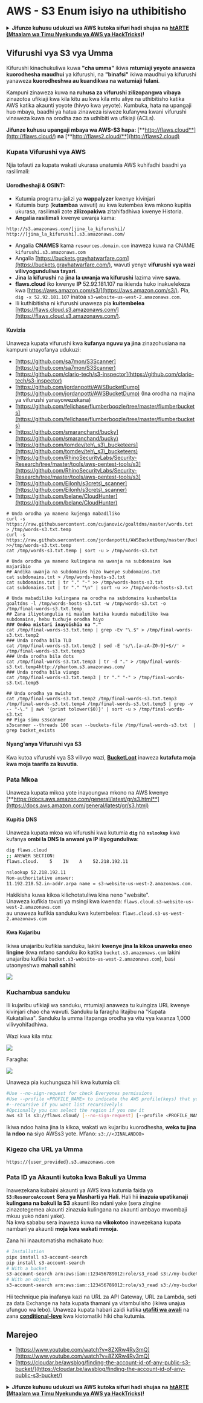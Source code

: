 # AWS - S3 Enum isiyo na uthibitisho

<details>

<summary><strong>Jifunze kuhusu udukuzi wa AWS kutoka sifuri hadi shujaa na</strong> <a href="https://training.hacktricks.xyz/courses/arte"><strong>htARTE (Mtaalam wa Timu Nyekundu ya AWS ya HackTricks)</strong></a><strong>!</strong></summary>

Njia nyingine za kusaidia HackTricks:

* Ikiwa unataka kuona **kampuni yako ikitangazwa kwenye HackTricks** au **kupakua HackTricks kwa PDF** Angalia [**MIPANGO YA KUJIUNGA**](https://github.com/sponsors/carlospolop)!
* Pata [**bidhaa rasmi za PEASS & HackTricks**](https://peass.creator-spring.com)
* Gundua [**Familia ya PEASS**](https://opensea.io/collection/the-peass-family), mkusanyiko wetu wa [**NFTs**](https://opensea.io/collection/the-peass-family) ya kipekee.
* **Jiunge na** 💬 [**Kikundi cha Discord**](https://discord.gg/hRep4RUj7f) au [**kikundi cha telegram**](https://t.me/peass) au **tufuate** kwenye **Twitter** 🐦 [**@hacktricks\_live**](https://twitter.com/hacktricks\_live)**.**
* **Shiriki mbinu zako za udukuzi kwa kuwasilisha PRs kwa** [**HackTricks**](https://github.com/carlospolop/hacktricks) na [**HackTricks Cloud**](https://github.com/carlospolop/hacktricks-cloud) repos za github.

</details>

## Vifurushi vya S3 vya Umma

Kifurushi kinachukuliwa kuwa **"cha umma"** ikiwa **mtumiaji yeyote anaweza kuorodhesha maudhui** ya kifurushi, na **"binafsi"** ikiwa maudhui ya kifurushi yanaweza **kuorodheshwa au kuandikwa na watumiaji fulani**.

Kampuni zinaweza kuwa na **ruhusa za vifurushi zilizopangwa vibaya** zinazotoa ufikiaji kwa kila kitu au kwa kila mtu aliye na uthibitisho katika AWS katika akaunti yoyote (hivyo kwa yeyote). Kumbuka, hata na upangaji huo mbaya, baadhi ya hatua zinaweza isiweze kufanywa kwani vifurushi vinaweza kuwa na orodha zao za udhibiti wa ufikiaji (ACLs).

**Jifunze kuhusu upangaji mbaya wa AWS-S3 hapa:** [**http://flaws.cloud**](http://flaws.cloud/) **na** [**http://flaws2.cloud/**](http://flaws2.cloud)

### Kupata Vifurushi vya AWS

Njia tofauti za kupata wakati ukurasa unatumia AWS kuhifadhi baadhi ya rasilimali:

#### Uorodheshaji & OSINT:

* Kutumia programu-jalizi ya **wappalyzer** kwenye kivinjari
* Kutumia burp (**kutambaa** wavuti) au kwa kutembea kwa mkono kupitia ukurasa, rasilimali zote **zilizopakiwa** zitahifadhiwa kwenye Historia.
*   **Angalia rasilimali** kwenye uwanja kama:

```
http://s3.amazonaws.com/[jina_la_kifurushi]/
http://[jina_la_kifurushi].s3.amazonaws.com/
```
* Angalia **CNAMES** kama `resources.domain.com` inaweza kuwa na CNAME `kifurushi.s3.amazonaws.com`
* Angalia [https://buckets.grayhatwarfare.com](https://buckets.grayhatwarfare.com/), wavuti yenye **vifurushi vya wazi vilivyogunduliwa tayari**.
* **Jina la kifurushi** na **jina la uwanja wa kifurushi** lazima viwe **sawa.**
* **flaws.cloud** iko kwenye **IP** 52.92.181.107 na ikienda huko inakuelekeza kwa [https://aws.amazon.com/s3/](https://aws.amazon.com/s3/). Pia, `dig -x 52.92.181.107` inatoa `s3-website-us-west-2.amazonaws.com`.
* Ili kuthibitisha ni kifurushi unaweza pia **kuitembelea** [https://flaws.cloud.s3.amazonaws.com/](https://flaws.cloud.s3.amazonaws.com/).

#### Kuvizia

Unaweza kupata vifurushi kwa **kufanya nguvu ya jina** zinazohusiana na kampuni unayofanya udukuzi:

* [https://github.com/sa7mon/S3Scanner](https://github.com/sa7mon/S3Scanner)
* [https://github.com/clario-tech/s3-inspector](https://github.com/clario-tech/s3-inspector)
* [https://github.com/jordanpotti/AWSBucketDump](https://github.com/jordanpotti/AWSBucketDump) (Ina orodha na majina ya vifurushi yanayowezekana)
* [https://github.com/fellchase/flumberboozle/tree/master/flumberbuckets](https://github.com/fellchase/flumberboozle/tree/master/flumberbuckets)
* [https://github.com/smaranchand/bucky](https://github.com/smaranchand/bucky)
* [https://github.com/tomdev/teh\_s3\_bucketeers](https://github.com/tomdev/teh\_s3\_bucketeers)
* [https://github.com/RhinoSecurityLabs/Security-Research/tree/master/tools/aws-pentest-tools/s3](https://github.com/RhinoSecurityLabs/Security-Research/tree/master/tools/aws-pentest-tools/s3)
* [https://github.com/Eilonh/s3crets\_scanner](https://github.com/Eilonh/s3crets\_scanner)
* [https://github.com/belane/CloudHunter](https://github.com/belane/CloudHunter)

<pre class="language-bash"><code class="lang-bash"># Unda orodha ya maneno kujenga mabadiliko
curl -s https://raw.githubusercontent.com/cujanovic/goaltdns/master/words.txt > /tmp/words-s3.txt.temp
curl -s https://raw.githubusercontent.com/jordanpotti/AWSBucketDump/master/BucketNames.txt >>/tmp/words-s3.txt.temp
cat /tmp/words-s3.txt.temp | sort -u > /tmp/words-s3.txt

# Unda orodha ya maneno kulingana na uwanja na subdomains kwa majaribio
## Andika uwanja na subdomains hizo kwenye subdomains.txt
cat subdomains.txt > /tmp/words-hosts-s3.txt
cat subdomains.txt | tr "." "-" >> /tmp/words-hosts-s3.txt
cat subdomains.txt | tr "." "\n" | sort -u >> /tmp/words-hosts-s3.txt

# Unda mabadiliko kulingana na orodha na subdomains kushambulia
goaltdns -l /tmp/words-hosts-s3.txt -w /tmp/words-s3.txt -o /tmp/final-words-s3.txt.temp
## Zana iliyotangulia ni maalum katika kuunda mabadiliko kwa subdomains, hebu tuchuje orodha hiyo
<strong>### Ondoa mistari inayoishia na "."
</strong>cat /tmp/final-words-s3.txt.temp | grep -Ev "\.$" > /tmp/final-words-s3.txt.temp2
### Unda orodha bila TLD
cat /tmp/final-words-s3.txt.temp2 | sed -E 's/\.[a-zA-Z0-9]+$//' > /tmp/final-words-s3.txt.temp3
### Unda orodha bila dots
cat /tmp/final-words-s3.txt.temp3 | tr -d "." > /tmp/final-words-s3.txt.temp4http://phantom.s3.amazonaws.com/
### Unda orodha bila viungo
cat /tmp/final-words-s3.txt.temp3 | tr "." "-" > /tmp/final-words-s3.txt.temp5

## Unda orodha ya mwisho
cat /tmp/final-words-s3.txt.temp2 /tmp/final-words-s3.txt.temp3 /tmp/final-words-s3.txt.temp4 /tmp/final-words-s3.txt.temp5 | grep -v -- "-\." | awk '{print tolower($0)}' | sort -u > /tmp/final-words-s3.txt
## Piga simu s3scanner
s3scanner --threads 100 scan --buckets-file /tmp/final-words-s3.txt  | grep bucket_exists
</code></pre>

#### Nyang'anya Vifurushi vya S3

Kwa kutoa vifurushi vya S3 vilivyo wazi, [**BucketLoot**](https://github.com/redhuntlabs/BucketLoot) inaweza **kutafuta moja kwa moja taarifa za kuvutia**.

### Pata Mkoa

Unaweza kupata mikoa yote inayoungwa mkono na AWS kwenye [**https://docs.aws.amazon.com/general/latest/gr/s3.html**](https://docs.aws.amazon.com/general/latest/gr/s3.html)

#### Kupitia DNS

Unaweza kupata mkoa wa kifurushi kwa kutumia **`dig`** na **`nslookup`** kwa kufanya **ombi la DNS la anwani ya IP iliyogunduliwa**:
```bash
dig flaws.cloud
;; ANSWER SECTION:
flaws.cloud.    5    IN    A    52.218.192.11

nslookup 52.218.192.11
Non-authoritative answer:
11.192.218.52.in-addr.arpa name = s3-website-us-west-2.amazonaws.com.
```
Hakikisha kuwa kikoa kilichotatuliwa kina neno "website".\
Unaweza kufikia tovuti ya msingi kwa kwenda: `flaws.cloud.s3-website-us-west-2.amazonaws.com`\
au unaweza kufikia sanduku kwa kutembelea: `flaws.cloud.s3-us-west-2.amazonaws.com`

#### Kwa Kujaribu

Ikiwa unajaribu kufikia sanduku, lakini **kwenye jina la kikoa unaweka eneo lingine** (kwa mfano sanduku iko katika `bucket.s3.amazonaws.com` lakini unajaribu kufikia `bucket.s3-website-us-west-2.amazonaws.com`), basi utaonyeshwa **mahali sahihi**:

![](<../../../.gitbook/assets/image (106).png>)

### Kuchambua sanduku

Ili kujaribu ufikiaji wa sanduku, mtumiaji anaweza tu kuingiza URL kwenye kivinjari chao cha wavuti. Sanduku la faragha litajibu na "Kupata Kukataliwa". Sanduku la umma litapanga orodha ya vitu vya kwanza 1,000 vilivyohifadhiwa.

Wazi kwa kila mtu:

![](<../../../.gitbook/assets/image (201).png>)

Faragha:

![](<../../../.gitbook/assets/image (83).png>)

Unaweza pia kuchunguza hili kwa kutumia cli:
```bash
#Use --no-sign-request for check Everyones permissions
#Use --profile <PROFILE_NAME> to indicate the AWS profile(keys) that youwant to use: Check for "Any Authenticated AWS User" permissions
#--recursive if you want list recursivelyls
#Opcionally you can select the region if you now it
aws s3 ls s3://flaws.cloud/ [--no-sign-request] [--profile <PROFILE_NAME>] [ --recursive] [--region us-west-2]
```
Ikiwa ndoo haina jina la kikoa, wakati wa kujaribu kuorodhesha, **weka tu jina la ndoo** na siyo AWSs3 yote. Mfano: `s3://<JINALANDOO>`

### Kigezo cha URL ya Umma
```
https://{user_provided}.s3.amazonaws.com
```
### Pata ID ya Akaunti kutoka kwa Bakuli ya Umma

Inawezekana kubaini akaunti ya AWS kwa kutumia faida ya **`S3:ResourceAccount`** **Sera ya Masharti ya Hali**. Hali hii **inazuia upatikanaji kulingana na bakuli la S3** akaunti iko ndani yake (sera zingine zinazotegemea akaunti zinazuia kulingana na akaunti ambayo mwombaji mkuu yuko ndani yake).\
Na kwa sababu sera inaweza kuwa na **vikokotoo** inawezekana kupata nambari ya akaunti **moja kwa wakati mmoja**.

Zana hii inaautomatisha mchakato huo:
```bash
# Installation
pipx install s3-account-search
pip install s3-account-search
# With a bucket
s3-account-search arn:aws:iam::123456789012:role/s3_read s3://my-bucket
# With an object
s3-account-search arn:aws:iam::123456789012:role/s3_read s3://my-bucket/path/to/object.ext
```
Hii technique pia inafanya kazi na URL za API Gateway, URL za Lambda, seti za data Exchange na hata kupata thamani ya vitambulisho (ikiwa unajua ufunguo wa lebo). Unaweza kupata habari zaidi katika [**utafiti wa awali**](https://blog.plerion.com/conditional-love-for-aws-metadata-enumeration/) na zana [**conditional-love**](https://github.com/plerionhq/conditional-love/) kwa kiotomatiki hiki cha kutumia.

## Marejeo

* [https://www.youtube.com/watch?v=8ZXRw4Ry3mQ](https://www.youtube.com/watch?v=8ZXRw4Ry3mQ)
* [https://cloudar.be/awsblog/finding-the-account-id-of-any-public-s3-bucket/](https://cloudar.be/awsblog/finding-the-account-id-of-any-public-s3-bucket/)

<details>

<summary><strong>Jifunze kuhusu udukuzi wa AWS kutoka sifuri hadi shujaa na</strong> <a href="https://training.hacktricks.xyz/courses/arte"><strong>htARTE (Mtaalam wa Timu Nyekundu ya AWS ya HackTricks)</strong></a><strong>!</strong></summary>

Njia nyingine za kusaidia HackTricks:

* Ikiwa unataka kuona **kampuni yako ikitangazwa kwenye HackTricks** au **kupakua HackTricks kwa PDF** Angalia [**MIPANGO YA KUJIUNGA**](https://github.com/sponsors/carlospolop)!
* Pata [**bidhaa rasmi za PEASS & HackTricks**](https://peass.creator-spring.com)
* Gundua [**Familia ya PEASS**](https://opensea.io/collection/the-peass-family), mkusanyiko wetu wa [**NFTs**](https://opensea.io/collection/the-peass-family) ya kipekee
* **Jiunge na** 💬 [**Kikundi cha Discord**](https://discord.gg/hRep4RUj7f) au kikundi cha [**telegram**](https://t.me/peass) au **tufuate** kwenye **Twitter** 🐦 [**@hacktricks\_live**](https://twitter.com/hacktricks\_live)**.**
* **Shiriki mbinu zako za udukuzi kwa kuwasilisha PRs kwa** [**HackTricks**](https://github.com/carlospolop/hacktricks) na [**HackTricks Cloud**](https://github.com/carlospolop/hacktricks-cloud) repos za github.

</details>
